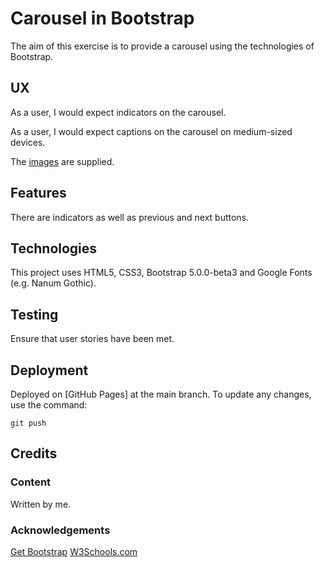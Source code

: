 # Carousel in Bootstrap

The aim of this exercise is to provide a carousel using the technologies of Bootstrap.

## UX

As a user, I would expect indicators on the carousel.

As a user, I would expect captions on the carousel on medium-sized devices.

The [images](images/) are supplied.

## Features

There are indicators as well as previous and next buttons.

## Technologies

This project uses HTML5, CSS3, Bootstrap 5.0.0-beta3 and Google Fonts (e.g. Nanum Gothic).

## Testing

Ensure that user stories have been met.

## Deployment

Deployed on [GitHub Pages] at the main branch.  To update any changes, use the command:

    git push

## Credits

### Content

Written by me.

### Acknowledgements

[Get Bootstrap](https://www.getbootstrap.com)
[W3Schools.com](https://www.w3schools.com)
